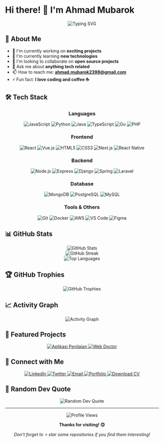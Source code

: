 # Hi there! 👋 I'm Ahmad Mubarok

<div align="center">
  <img src="https://readme-typing-svg.herokuapp.com?font=Fira+Code&pause=1000&color=2196F3&center=true&vCenter=true&width=435&lines=Full+Stack+Developer;Always+learning+new+things;Love+to+code+and+create" alt="Typing SVG" />
</div>

## 🚀 About Me

- 🔭 I'm currently working on **exciting projects**
- 🌱 I'm currently learning **new technologies**
- 👯 I'm looking to collaborate on **open source projects**
- 💬 Ask me about **anything tech related**
- 📫 How to reach me: **ahmad.mubarok2398@gmail.com**
- ⚡ Fun fact: **I love coding and coffee ☕**

## 🛠️ Tech Stack

<div align="center">

### Languages
![JavaScript](https://img.shields.io/badge/-JavaScript-F7DF1E?style=flat-square&logo=javascript&logoColor=black)
![Python](https://img.shields.io/badge/-Python-3776AB?style=flat-square&logo=python&logoColor=white)
![Java](https://img.shields.io/badge/-Java-007396?style=flat-square&logo=java&logoColor=white)
![TypeScript](https://img.shields.io/badge/-TypeScript-3178C6?style=flat-square&logo=typescript&logoColor=white)
![Go](https://img.shields.io/badge/-Go-00ADD8?style=flat-square&logo=go&logoColor=white)
![PHP](https://img.shields.io/badge/-PHP-777BB4?style=flat-square&logo=php&logoColor=white)

### Frontend
![React](https://img.shields.io/badge/-React-61DAFB?style=flat-square&logo=react&logoColor=black)
![Vue.js](https://img.shields.io/badge/-Vue.js-4FC08D?style=flat-square&logo=vue.js&logoColor=white)
![HTML5](https://img.shields.io/badge/-HTML5-E34F26?style=flat-square&logo=html5&logoColor=white)
![CSS3](https://img.shields.io/badge/-CSS3-1572B6?style=flat-square&logo=css3&logoColor=white)
![Next.js](https://img.shields.io/badge/-Next.js-000000?style=flat-square&logo=next.js&logoColor=white)
![React Native](https://img.shields.io/badge/-React%20Native-61DAFB?style=flat-square&logo=react&logoColor=black)

### Backend
![Node.js](https://img.shields.io/badge/-Node.js-339933?style=flat-square&logo=node.js&logoColor=white)
![Express](https://img.shields.io/badge/-Express-000000?style=flat-square&logo=express&logoColor=white)
![Django](https://img.shields.io/badge/-Django-092E20?style=flat-square&logo=django&logoColor=white)
![Spring](https://img.shields.io/badge/-Spring-6DB33F?style=flat-square&logo=spring&logoColor=white)
![Laravel](https://img.shields.io/badge/-Laravel-FF2D20?style=flat-square&logo=laravel&logoColor=white)

### Database
![MongoDB](https://img.shields.io/badge/-MongoDB-47A248?style=flat-square&logo=mongodb&logoColor=white)
![PostgreSQL](https://img.shields.io/badge/-PostgreSQL-336791?style=flat-square&logo=postgresql&logoColor=white)
![MySQL](https://img.shields.io/badge/-MySQL-4479A1?style=flat-square&logo=mysql&logoColor=white)

### Tools & Others
![Git](https://img.shields.io/badge/-Git-F05032?style=flat-square&logo=git&logoColor=white)
![Docker](https://img.shields.io/badge/-Docker-2496ED?style=flat-square&logo=docker&logoColor=white)
![AWS](https://img.shields.io/badge/-AWS-232F3E?style=flat-square&logo=amazon-aws&logoColor=white)
![VS Code](https://img.shields.io/badge/-VS%20Code-007ACC?style=flat-square&logo=visual-studio-code&logoColor=white)
![Figma](https://img.shields.io/badge/-Figma-F24E1E?style=flat-square&logo=figma&logoColor=white)

</div>

## 📊 GitHub Stats

<div align="center">
  <img src="https://github-readme-stats.vercel.app/api?username=Usbak23&show_icons=true&theme=tokyonight&hide_border=true&count_private=true" alt="GitHub Stats" />
</div>

<div align="center">
  <img src="https://github-readme-streak-stats.herokuapp.com/?user=Usbak23&theme=tokyonight&hide_border=true" alt="GitHub Streak" />
</div>

<div align="center">
  <img src="https://github-readme-stats.vercel.app/api/top-langs/?username=Usbak23&layout=compact&theme=tokyonight&hide_border=true" alt="Top Languages" />
</div>

## 🏆 GitHub Trophies

<div align="center">
  <img src="https://github-profile-trophy.vercel.app/?username=Usbak23&theme=tokyonight&no-frame=true&no-bg=true&margin-w=4" alt="GitHub Trophies" />
</div>

## 📈 Activity Graph

<div align="center">
  <img src="https://github-readme-activity-graph.vercel.app/graph?username=Usbak23&theme=tokyo-night&hide_border=true" alt="Activity Graph" />
</div>

## 🌟 Featured Projects

<div align="center">
  <a href="https://github.com/Usbak23/aplikasi-penilaian">
    <img src="https://github-readme-stats.vercel.app/api/pin/?username=Usbak23&repo=aplikasi-penilaian&theme=tokyonight&hide_border=true" alt="Aplikasi Penilaian" />
  </a>
  <a href="https://github.com/Usbak23/webdocter">
    <img src="https://github-readme-stats.vercel.app/api/pin/?username=Usbak23&repo=webdocter&theme=tokyonight&hide_border=true" alt="Web Doctor" />
  </a>
</div>

## 🤝 Connect with Me

<div align="center">
  <a href="https://www.linkedin.com/in/ahmad-mubarok-615787252/">
    <img src="https://img.shields.io/badge/-LinkedIn-0077B5?style=for-the-badge&logo=linkedin&logoColor=white" alt="LinkedIn" />
  </a>
  <a href="https://twitter.com/yourhandle">
    <img src="https://img.shields.io/badge/-Twitter-1DA1F2?style=for-the-badge&logo=twitter&logoColor=white" alt="Twitter" />
  </a>
  <a href="mailto:ahmad.mubarok2398@gmail.com">
    <img src="https://img.shields.io/badge/-Email-D14836?style=for-the-badge&logo=gmail&logoColor=white" alt="Email" />
  </a>
  <a href="https://yourportfolio.com">
    <img src="https://img.shields.io/badge/-Portfolio-000000?style=for-the-badge&logo=react&logoColor=white" alt="Portfolio" />
  </a>
  <a href="https://drive.google.com/file/d/1nkqTLS7bT6bXDhQwqm5lmkE14WjNzPnX/view?usp=sharing" target="_blank">
    <img src="https://img.shields.io/badge/-Download%20CV-FF5722?style=for-the-badge&logo=adobe-acrobat-reader&logoColor=white" alt="Download CV" />
  </a>
</div>

## 💭 Random Dev Quote

<div align="center">
  <img src="https://quotes-github-readme.vercel.app/api?type=horizontal&theme=tokyonight" alt="Random Dev Quote" />
</div>

---

<div align="center">
  <img src="https://komarev.com/ghpvc/?username=Usbak23&color=blueviolet&style=flat-square&label=Profile+Views" alt="Profile Views" />
</div>

<div align="center">
  
  **Thanks for visiting! 😊**
  
  *Don't forget to ⭐ star some repositories if you find them interesting!*
  
</div>
